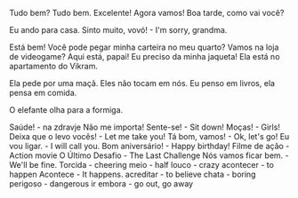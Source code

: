Tudo bem? Tudo bem.
Excelente! Agora vamos!
Boa tarde, como vai você?

Eu ando para casa.
Sinto muito, vovó! - I'm sorry, grandma. 

Está bem! Você pode pegar minha carteira no meu quarto?
Vamos na loja de videogame?
Aqui está, papai!
Eu preciso da minha jaqueta!
Ela está no apartamento do Vikram.

Ela pede por uma maçã.
Eles não tocam em nós.
Eu penso em livros, ela pensa em comida.

O elefante olha para a formiga.

Saúde! - na zdravje
Não me importa!
Sente-se! - Sit down!
Moças! - Girls!
Deixa que o levo vocês! - Let me take you!
Tá bom, vamos! - Ok, let's go!
Eu vou ligar. - I will call you.
Bom aniversário! - Happy birthday!
Filme de ação - Action movie
O Último Desafio - The Last Challenge
Nós vamos ficar bem. - We'll be fine.
Torcida - cheering
meio - half
louco - crazy
acontecer - to happen
Acontece - It happens.
acreditar - to believe
chata - boring
perigoso - dangerous
ir embora - go out, go away


